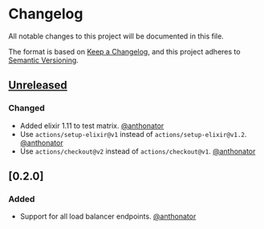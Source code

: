 # Changelog
All notable changes to this project will be documented in this file.

The format is based on [Keep a Changelog](https://keepachangelog.com/en/1.0.0/),
and this project adheres to [Semantic Versioning](https://semver.org/spec/v2.0.0.html).

## [Unreleased]

### Changed

- Added elixir 1.11 to test matrix. [@anthonator](https://github.com/anthonator)
- Use `actions/setup-elixir@v1` instead of `actions/setup-elixir@v1.2`. [@anthonator](https://github.com/anthonator)
- Use `actions/checkout@v2` instead of `actions/checkout@v1`. [@anthonator](https://github.com/anthonator)

## [0.2.0]

### Added

- Support for all load balancer endpoints. [@anthonator](https://github.com/anthonator)

[Unreleased]: https://github.com/malomohq/digital-ocean-elixir/compare/v0.2.0...HEAD
[Unreleased]: https://github.com/malomohq/digital-ocean-elixir/compare/v0.1.2...v0.2.0
